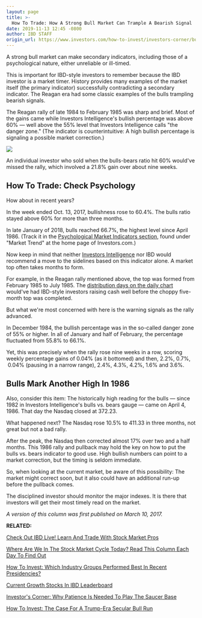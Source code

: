 ```yaml
---
layout: page
title: >-
  How To Trade: How A Strong Bull Market Can Trample A Bearish Signal
date: 2019-11-13 12:45 -0800
author: IBD STAFF
origin_url: https://www.investors.com/how-to-invest/investors-corner/bulls-will-sometimes-trample-a-bearish-signal-are-we-there-now
---
```





A strong bull market can make secondary indicators, including those of a psychological nature, either unreliable or ill-timed.




This is important for IBD-style investors to remember because the IBD investor is a market timer. History provides many examples of the market itself (the primary indicator) successfully contradicting a secondary indicator. The Reagan era had some classic examples of the bulls trampling bearish signals.


The Reagan rally of late 1984 to February 1985 was sharp and brief. Most of the gains came while Investors Intelligence's bullish percentage was above 60% — well above the 55% level that Investors Intelligence calls "the danger zone." (The indicator is counterintuitive: A high bullish percentage is signaling a possible market correction.)


![](https://www.investors.com/wp-content/uploads/2017/03/IC_nsdq_031017-1024x579.png)


An individual investor who sold when the bulls-bears ratio hit 60% would've missed the rally, which involved a 21.8% gain over about nine weeks.


How To Trade: Check Psychology
------------------------------


How about in recent years?


In the week ended Oct. 13, 2017, bullishness rose to 60.4%. The bulls ratio stayed above 60% for more than three months.


In late January of 2018, bulls reached 66.7%, the highest level since April 1986. (Track it in the [Psychological Market Indicators section](http://research.investors.com/psychological-market-indicators/), found under "Market Trend" at the home page of Investors.com.)


Now keep in mind that neither [Investors Intelligence](https://research.investors.com/psychological-market-indicators/chart?type=bullsbears) nor IBD would recommend a move to the sidelines based on this indicator alone. A market top often takes months to form.


For example, in the Reagan rally mentioned above, the top was formed from February 1985 to July 1985. The [distribution days on the daily chart](http://www.investors.com/how-to-invest/investors-corner/how-do-you-spot-a-major-market-top-easy-look-for-heavy-distribution/) would've had IBD-style investors raising cash well before the choppy five-month top was completed.


But what we're most concerned with here is the warning signals as the rally advanced.


In December 1984, the bullish percentage was in the so-called danger zone of 55% or higher. In all of January and half of February, the percentage fluctuated from 55.8% to 66.1%.


Yet, this was precisely when the rally rose nine weeks in a row, scoring weekly percentage gains of 0.04% (as it bottomed) and then, 2.2%, 0.7%,  0.04% (pausing in a narrow range), 2.4%, 4.3%, 4.2%, 1.6% and 3.6%.


Bulls Mark Another High In 1986
-------------------------------



Also, consider this item: The historically high reading for the bulls — since 1982 in Investors Intelligence's bulls vs. bears gauge — came on April 4, 1986. That day the Nasdaq closed at 372.23.


What happened next? The Nasdaq rose 10.5% to 411.33 in three months, not great but not a bad rally.


After the peak, the Nasdaq then corrected almost 17% over two and a half months. This 1986 rally and pullback may hold the key on how to put the bulls vs. bears indicator to good use. High bullish numbers can point to a market correction, but the timing is seldom immediate.


So, when looking at the current market, be aware of this possibility: The market might correct soon, but it also could have an additional run-up before the pullback comes.


The disciplined investor should monitor the major indexes. It is there that investors will get their most timely read on the market.


*A version of this column was first published on March 10, 2017.*


**RELATED:**


[Check Out IBD Live! Learn And Trade With Stock Market Pros](https://shop.investors.com/offer/splashresponsive.aspx?id=IBD-Live&amp;src=A00280&amp;refcode=post|twtr|ibdlive|2019|11|ibdlive|na|392958)


[Where Are We In The Stock Market Cycle Today? Read This Column Each Day To Find Out](https://www.investors.com/category/market-trend/the-big-picture/)


[How To Invest: Which Industry Groups Performed Best In Recent Presidencies?](https://www.investors.com/how-to-invest/investors-corner/can-trump-revive-reagans-stock-market-magic/)


[Current Growth Stocks In IBD Leaderboard](https://www.investors.com/product/leaderboard/?artProdLink=Leaderboard)


[Investor's Corner: Why Patience Is Needed To Play The Saucer Base](https://www.investors.com/how-to-invest/investors-corner/chart-reading-basics-patience-is-required-to-play-the-saucer/)


[How To Invest: The Case For A Trump-Era Secular Bull Run](https://www.investors.com/news/trump-win-stocks-rise-new-bull-market/)




